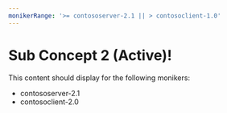 ```yaml
---
monikerRange: '>= contososerver-2.1 || > contosoclient-1.0'
---
```


# Sub Concept 2 (Active)!

This content should display for the following monikers:

* contososerver-2.1
* contosoclient-2.0